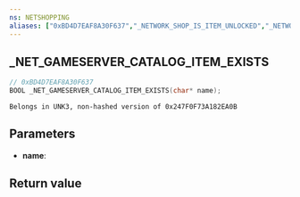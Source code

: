 ```yaml
---
ns: NETSHOPPING
aliases: ["0xBD4D7EAF8A30F637","_NETWORK_SHOP_IS_ITEM_UNLOCKED","_NETWORK_SHOP_DOES_ITEM_EXIST"]
---
```

## _NET_GAMESERVER_CATALOG_ITEM_EXISTS

```c
// 0xBD4D7EAF8A30F637
BOOL _NET_GAMESERVER_CATALOG_ITEM_EXISTS(char* name);
```

```
Belongs in UNK3, non-hashed version of 0x247F0F73A182EA0B  
```

## Parameters
* **name**: 

## Return value
